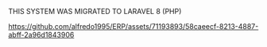 THIS SYSTEM WAS MIGRATED TO LARAVEL 8 (PHP)




https://github.com/alfredo1995/ERP/assets/71193893/58caeecf-8213-4887-abff-2a96d1843906

